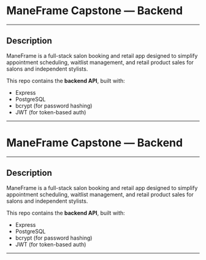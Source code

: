 # ManeFrame Capstone — Backend

---

## Description

ManeFrame is a full-stack salon booking and retail app designed to simplify appointment scheduling, waitlist management, and retail product sales for salons and independent stylists.

This repo contains the **backend API**, built with:

- Express
- PostgreSQL
- bcrypt (for password hashing)
- JWT (for token-based auth)

---

# ManeFrame Capstone — Backend

---

## Description

ManeFrame is a full-stack salon booking and retail app designed to simplify appointment scheduling, waitlist management, and retail product sales for salons and independent stylists.

This repo contains the **backend API**, built with:

- Express
- PostgreSQL
- bcrypt (for password hashing)
- JWT (for token-based auth)

---

